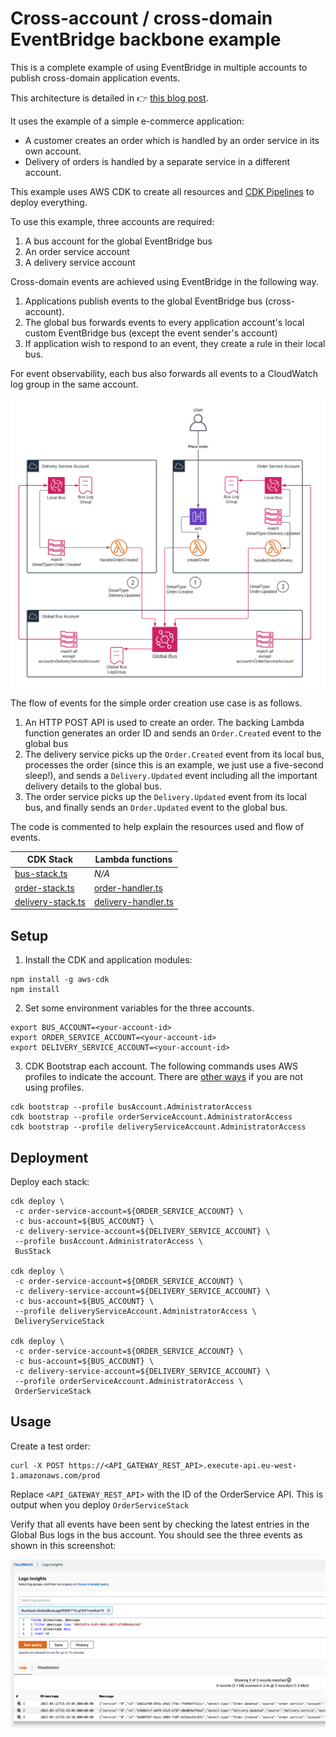 # Cross-account / cross-domain EventBridge backbone example

This is a complete example of using EventBridge in multiple accounts to publish cross-domain application events.

This architecture is detailed in 👉 [this blog post](https://dev.to/eoinsha/how-to-use-eventbridge-as-a-cross-account-event-backbone-5fik).

It uses the example of a simple e-commerce application: 
* A customer creates an order which is handled by an order service in its own account.
* Delivery of orders is handled by a separate service in a different account. 

This example uses AWS CDK to create all resources and [CDK Pipelines](https://docs.aws.amazon.com/cdk/v2/guide/cdk_pipeline.html) to deploy everything.

To use this example, three accounts are required:

1. A bus account for the global EventBridge bus
2. An order service account
3. A delivery service account

Cross-domain events are achieved using EventBridge in the following way.
1. Applications publish events to the global EventBridge bus (cross-account).
2. The global bus forwards events to every application account's local custom EventBridge bus (except the event sender's account)
3. If application wish to respond to an event, they create a rule in their local bus.

For event observability, each bus also forwards all events to a CloudWatch log group in the same account.

![AWS architecture diagram](./local-global-eventbridge.png)

The flow of events for the simple order creation use case is as follows.

1. An HTTP POST API is used to create an order. The backing Lambda function generates an order ID and sends an `Order.Created` event to the global bus
2. The delivery service picks up the `Order.Created` event from its local bus, processes the order (since this is an example, we just use a five-second sleep!), and sends a `Delivery.Updated` event including all the important delivery details to the global bus.
3. The order service picks up the `Delivery.Updated` event from its local bus, and finally sends an `Order.Updated` event to the global bus.

The code is commented to help explain the resources used and flow of events.

| CDK Stack | Lambda functions |
|----------|----------------|
| [bus-stack.ts](./stacks/bus-stack.ts) | _N/A_ |
| [order-stack.ts](./stacks/order-stack.ts) | [order-handler.ts](./src/order-handler.ts) |
| [delivery-stack.ts](./stacks/delivery-stack.ts) | [delivery-handler.ts](./src/delivery-handler.ts) |

## Setup
1. Install the CDK and application modules:
```
npm install -g aws-cdk
npm install
```

2. Set some environment variables for the three accounts.
```
export BUS_ACCOUNT=<your-account-id>
export ORDER_SERVICE_ACCOUNT=<your-account-id>
export DELIVERY_SERVICE_ACCOUNT=<your-account-id>
```

3. CDK Bootstrap each account. The following commands uses AWS profiles to indicate the account. There are [other ways](https://docs.aws.amazon.com/cdk/v2/guide/bootstrapping.html) if you are not using profiles.

```
cdk bootstrap --profile busAccount.AdministratorAccess
cdk bootstrap --profile orderServiceAccount.AdministratorAccess
cdk bootstrap --profile deliveryServiceAccount.AdministratorAccess
```

## Deployment
Deploy each stack:
```
cdk deploy \
 -c order-service-account=${ORDER_SERVICE_ACCOUNT} \
 -c bus-account=${BUS_ACCOUNT} \
 -c delivery-service-account=${DELIVERY_SERVICE_ACCOUNT} \
 --profile busAccount.AdministratorAccess \
 BusStack

cdk deploy \
 -c order-service-account=${ORDER_SERVICE_ACCOUNT} \
 -c delivery-service-account=${DELIVERY_SERVICE_ACCOUNT} \
 -c bus-account=${BUS_ACCOUNT} \
 --profile deliveryServiceAccount.AdministratorAccess \
 DeliveryServiceStack

cdk deploy \
 -c order-service-account=${ORDER_SERVICE_ACCOUNT} \
 -c bus-account=${BUS_ACCOUNT} \
 -c delivery-service-account=${DELIVERY_SERVICE_ACCOUNT} \
 --profile orderServiceAccount.AdministratorAccess \
 OrderServiceStack
```

## Usage
Create a test order:
```
curl -X POST https://<API_GATEWAY_REST_API>.execute-api.eu-west-1.amazonaws.com/prod
```
Replace `<API_GATEWAY_REST_API>` with the ID of the OrderService API. This is output when you deploy `OrderServiceStack`

Verify that all events have been sent by checking the latest entries in the Global Bus logs in the bus account. You should see the three events as shown in this screenshot:

![CloudWatch Logs Insights showing the three events in the global bus log](./global-bus-logs.png)
